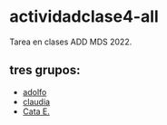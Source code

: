 # actividadclase4-all

Tarea en clases ADD MDS 2022.
## tres grupos:
* [adolfo](https://github.com/adolfofuentesjofre)
* [claudia](https://github.com/claukq)
* [Cata E.](https://github.com/CatitaR)
